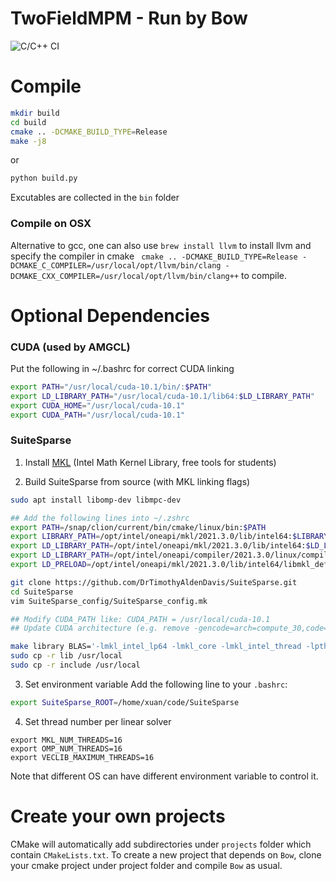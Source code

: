 # TwoFieldMPM - Run by Bow
![C/C++ CI](https://github.com/penn-graphics-research/Bow/workflows/C/C++%20CI/badge.svg)

# Compile
``` bash
mkdir build
cd build
cmake .. -DCMAKE_BUILD_TYPE=Release
make -j8
```
or 
``` bash
python build.py
```
Excutables are collected in the `bin` folder

### Compile on OSX
Alternative to gcc, one can also use `brew install llvm` to install llvm and specify the compiler in cmake ` cmake .. -DCMAKE_BUILD_TYPE=Release -DCMAKE_C_COMPILER=/usr/local/opt/llvm/bin/clang -DCMAKE_CXX_COMPILER=/usr/local/opt/llvm/bin/clang++` to compile.

# Optional Dependencies
### CUDA (used by AMGCL)

Put the following in ~/.bashrc for correct CUDA linking
``` bash
export PATH="/usr/local/cuda-10.1/bin/:$PATH"
export LD_LIBRARY_PATH="/usr/local/cuda-10.1/lib64:$LD_LIBRARY_PATH"
export CUDA_HOME="/usr/local/cuda-10.1"
export CUDA_PATH="/usr/local/cuda-10.1"
```

### SuiteSparse 

1. Install [MKL](https://software.intel.com/content/www/us/en/develop/articles/qualify-for-free-software.html#student) (Intel Math Kernel Library, free tools for students)

2. Build SuiteSparse from source (with MKL linking flags)
``` bash
sudo apt install libomp-dev libmpc-dev

## Add the following lines into ~/.zshrc
export PATH=/snap/clion/current/bin/cmake/linux/bin:$PATH
export LIBRARY_PATH=/opt/intel/oneapi/mkl/2021.3.0/lib/intel64:$LIBRARY_PATH
export LD_LIBRARY_PATH=/opt/intel/oneapi/mkl/2021.3.0/lib/intel64:$LD_LIBRARY_PATH
export LD_LIBRARY_PATH=/opt/intel/oneapi/compiler/2021.3.0/linux/compiler/lib/intel64_lin:$LD_LIBRARY_PATH
export LD_PRELOAD=/opt/intel/oneapi/mkl/2021.3.0/lib/intel64/libmkl_def.so.1:/opt/intel/oneapi/mkl/2021.3.0/lib/intel64/libmkl_avx2.so.1:/opt/intel/oneapi/mkl/2021.3.0/lib/intel64/libmkl_core.so:/opt/intel/oneapi/mkl/2021.3.0/lib/intel64/libmkl_intel_lp64.so:/opt/intel/oneapi/mkl/2021.3.0/lib/intel64/libmkl_intel_thread.so:/opt/intel/oneapi/compiler/2021.3.0/linux/compiler/lib/intel64_lin/libiomp5.so

git clone https://github.com/DrTimothyAldenDavis/SuiteSparse.git
cd SuiteSparse
vim SuiteSparse_config/SuiteSparse_config.mk

## Modify CUDA_PATH like: CUDA_PATH = /usr/local/cuda-10.1
## Update CUDA architecture (e.g. remove -gencode=arch=compute_30,code=sm_30 \)

make library BLAS='-lmkl_intel_lp64 -lmkl_core -lmkl_intel_thread -lpthread -lm -lmkl_blacs_intelmpi_lp64 -liomp5' LAPACK='-lmkl_scalapack_lp64' -j 12
sudo cp -r lib /usr/local
sudo cp -r include /usr/local
```

3. Set environment variable
Add the following line to your `.bashrc`:
``` bash
export SuiteSparse_ROOT=/home/xuan/code/SuiteSparse
```

4. Set thread number per linear solver
```
export MKL_NUM_THREADS=16
export OMP_NUM_THREADS=16
export VECLIB_MAXIMUM_THREADS=16
```
Note that different OS can have different environment variable to control it.

# Create your own projects
CMake will automatically add subdirectories under `projects` folder which contain `CMakeLists.txt`. To create a new project that depends on `Bow`, clone your cmake project under project folder and compile `Bow` as usual.
